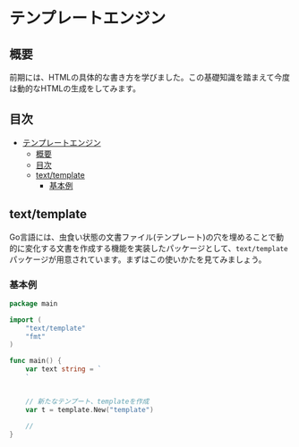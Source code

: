 # テンプレートエンジン

## 概要
前期には、HTMLの具体的な書き方を学びました。この基礎知識を踏まえて今度は動的なHTMLの生成をしてみます。

## 目次
<!-- TOC -->

- [テンプレートエンジン](#テンプレートエンジン)
    - [概要](#概要)
    - [目次](#目次)
    - [text/template](#texttemplate)
        - [基本例](#基本例)

<!-- /TOC -->

## text/template 

Go言語には、虫食い状態の文書ファイル(テンプレート)の穴を埋めることで動的に変化する文書を作成する機能を実装したパッケージとして、`text/template`パッケージが用意されています。まずはこの使いかたを見てみましょう。

### 基本例

```go
package main

import (
    "text/template"
    "fmt"
)

func main() {
    var text string = `
    `


    // 新たなテンプート、templateを作成
    var t = template.New("template")

    //
}